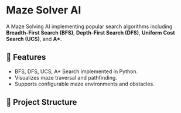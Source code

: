 # Maze Solver AI

A Maze Solving AI implementing popular search algorithms including **Breadth-First Search (BFS)**, **Depth-First Search (DFS)**, **Uniform Cost Search (UCS)**, and **A\***.

## 🚀 Features
- BFS, DFS, UCS, A* Search implemented in Python.
- Visualizes maze traversal and pathfinding.
- Supports configurable maze environments and obstacles.

## 📁 Project Structure

	
